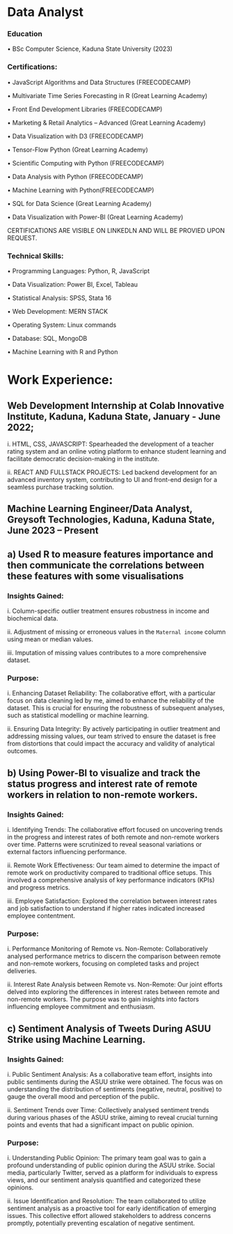 # Data Analyst

### Education
•	BSc Computer Science, Kaduna State University (2023)

### Certifications:
•	JavaScript Algorithms and Data Structures (FREECODECAMP)

•	Multivariate Time Series Forecasting in R (Great Learning Academy)

•	Front End Development Libraries (FREECODECAMP)

•	Marketing & Retail Analytics – Advanced (Great Learning Academy)

•	Data Visualization with D3 (FREECODECAMP)

•	Tensor-Flow Python (Great Learning Academy)

•	Scientific Computing with Python (FREECODECAMP)

•	Data Analysis with Python (FREECODECAMP)

•	Machine Learning with Python(FREECODECAMP)

•	SQL for Data Science (Great Learning Academy)

•	Data Visualization with Power-BI (Great Learning Academy)

CERTIFICATIONS ARE VISIBLE ON LINKEDLN AND WILL BE PROVIED UPON REQUEST.

### Technical Skills:
•	Programming Languages: Python, R, JavaScript

•	Data Visualization: Power BI, Excel, Tableau

•	Statistical Analysis: SPSS, Stata 16

•	Web Development: MERN STACK

•	Operating System: Linux commands

•	Database: SQL, MongoDB

•	Machine Learning with R and Python

# Work Experience:
## Web Development Internship at Colab Innovative Institute, Kaduna, Kaduna State, January - June 2022; 

  i.	HTML, CSS, JAVASCRIPT: Spearheaded the development of a teacher rating system and an online voting platform to enhance student learning and facilitate democratic decision-making in the institute.
  
  ii.	REACT AND FULLSTACK PROJECTS: Led backend development for an advanced inventory system, contributing to UI and front-end design for a seamless purchase tracking solution.
  
## Machine Learning Engineer/Data Analyst, Greysoft Technologies,  Kaduna, Kaduna State, June 2023 – Present

  ## a)	Used R to measure features importance and then communicate the correlations between these features with some visualisations
### Insights Gained:
   i.	Column-specific outlier treatment ensures robustness in income and biochemical data.
   
   ii.	Adjustment of missing or erroneous values in the `Maternal income` column using mean or median values.
   
   iii.	Imputation of missing values contributes to a more comprehensive dataset.
### Purpose:
  i.	Enhancing Dataset Reliability: The collaborative effort, with a particular focus on data cleaning led by me, aimed to enhance the reliability of the dataset. This is crucial for ensuring the robustness of subsequent analyses, such as statistical modelling or machine learning.
  
  ii.	Ensuring Data Integrity: By actively participating in outlier treatment and addressing missing values, our team strived to ensure the dataset is free from distortions that could impact the accuracy and validity of analytical outcomes. 
    
   ## b)	Using Power-BI to visualize and track the status progress and interest rate of remote workers in relation to non-remote workers.
### Insights Gained:
  i.	Identifying Trends: The collaborative effort focused on uncovering trends in the progress and interest rates of both remote and non-remote workers over time. Patterns were scrutinized to reveal seasonal variations or external factors influencing performance.
  
  ii.	Remote Work Effectiveness: Our team aimed to determine the impact of remote work on productivity compared to traditional office setups. This involved a comprehensive analysis of key performance indicators (KPIs) and progress metrics.
  
  iii.	Employee Satisfaction: Explored the correlation between interest rates and job satisfaction to understand if higher rates indicated increased employee contentment.
  
### Purpose:
  i.	Performance Monitoring of Remote vs. Non-Remote: Collaboratively analysed performance metrics to discern the comparison between remote and non-remote workers, focusing on completed tasks and project deliveries.
  
  ii.	Interest Rate Analysis between Remote vs. Non-Remote: Our joint efforts delved into exploring the differences in interest rates between remote and non-remote workers. The purpose was to gain insights into factors influencing employee commitment and enthusiasm.
  
   ## c)	Sentiment Analysis of Tweets During ASUU Strike using Machine Learning.
### Insights Gained:
  i.	Public Sentiment Analysis: As a collaborative team effort, insights into public sentiments during the ASUU strike were obtained. The focus was on understanding the distribution of sentiments (negative, neutral, positive) to gauge the overall mood and perception of the public.
  
  ii.	Sentiment Trends over Time: Collectively analysed sentiment trends during various phases of the ASUU strike, aiming to reveal crucial turning points and events that had a significant impact on public opinion.
 ### Purpose:
  i.	Understanding Public Opinion: The primary team goal was to gain a profound understanding of public opinion during the ASUU strike. Social media, particularly Twitter, served as a platform for individuals to express views, and our sentiment analysis quantified and categorized these opinions.
  
  ii.	Issue Identification and Resolution: The team collaborated to utilize sentiment analysis as a proactive tool for early identification of emerging issues. This collective effort allowed stakeholders to address concerns promptly, potentially preventing escalation of negative sentiment. 

